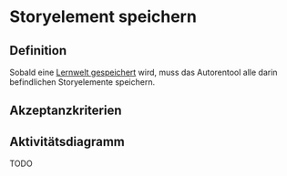 # Storyelement speichern



## Definition

Sobald eine [Lernwelt gespeichert](ASE6.md) wird, muss das Autorentool alle darin befindlichen Storyelemente speichern.


## Akzeptanzkriterien 


## Aktivitätsdiagramm
TODO

